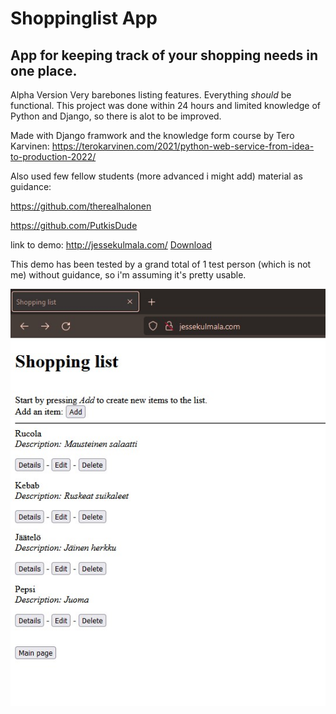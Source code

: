 # Shoppinglist App

## App for keeping track of your shopping needs in one place.

Alpha Version
Very barebones listing features. Everything *should* be functional. This project was done within 24 hours and limited knowledge of Python and Django, so there is alot to be improved.


Made with Django framwork and the knowledge form course by Tero Karvinen: https://terokarvinen.com/2021/python-web-service-from-idea-to-production-2022/

Also used few fellow students (more advanced i might add) material as guidance:

https://github.com/therealhalonen

https://github.com/PutkisDude

link to demo: http://jessekulmala.com/
[Download](https://github.com/K-Jesse/WebShoppingList/archive/refs/heads/main.zip)

This demo has been tested by a grand total of 1 test person (which is not me) without guidance, so i'm assuming it's pretty usable.

![image](pics/shopping_mainpage.jpg)
